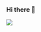 ### Hi there 👋

<!--
**euuns/euuns** is a ✨ _special_ ✨ repository because its `README.md` (this file) appears on your GitHub profile.

Here are some ideas to get you started:

- 🔭 I’m currently working on ...
- 🌱 I’m currently learning ...
- 👯 I’m looking to collaborate on ...
- 🤔 I’m looking for help with ...
- 💬 Ask me about ...
- 📫 How to reach me: ...
- 😄 Pronouns: ...
- ⚡ Fun fact: ...
-->

<a href="https://rvrlo.tistory.com/notice/7" target="_blank"><img src="https://img.shields.io/badge/Blog-000?style=flat-square&logo=TistoryogoColor=white"/>
